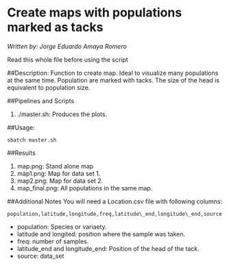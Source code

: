 # Create maps with populations marked as tacks 
*Written by: Jorge Eduardo Amaya Romero*

Read this whole file before using the script

##Description: 
Function to create map. Ideal to visualize many populations at the same time. Population are marked with tacks. The size of the head is equivalent to population size.

##Pipelines and Scripts

1. ./master.sh: Produces the plots.

##Usage:

```
sbatch master.sh
```
##Results

1. map.png: Stand alone map
2. map1.png: Map for data set 1.
3. map2.png: Map for data set 2.
4. map\_final.png: All populations in the same map.

##Additional Notes
You will need a Location.csv file with following columns: 
```
population,latitude,longitude,freq,latitude\_end,longitude\_end,source
```
* population: Species or variaety.
* latitude and longited: position where the sample was taken.
* freq: number of samples.
* latitude\_end and longitude\_end: Position of the head of the tack.
* source: data\_set

